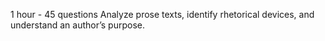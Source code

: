 1 hour - 45 questions
Analyze prose texts, identify rhetorical devices, and understand an author’s purpose.
